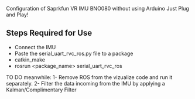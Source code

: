 Configuration of Saprkfun VR IMU BNO080 without using Arduino
Just Plug and Play!

## Steps Required for Use

- Connect the IMU
- Paste the serial_uart_rvc_ros.py file to a package
- catkin_make
- rosrun <package_name> serial_uart_rvc_ros


TO DO meanwhile:
1- Remove ROS from the vizualize code and run it separately.
2- Filter the data incoming from the IMU by applying a Kalman/Complimentary Filter
